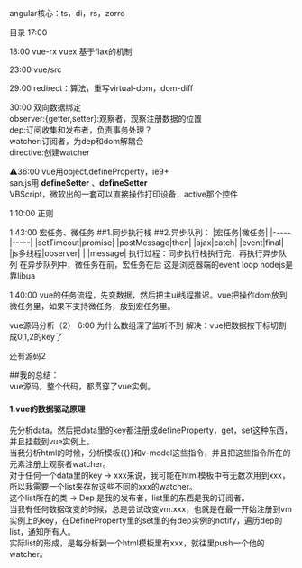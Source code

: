 angular核心：ts，di，rs，zorro

目录
17:00

18:00
vue-rx
vuex 基于flax的机制

23:00
vue/src

29:00
redirect：算法，重写virtual-dom，dom-diff

30:00
双向数据绑定      
observer:{getter,setter}:观察者，观察注册数据的位置      
dep:订阅收集和发布者，负责事务处理？        
watcher:订阅者，为dep和dom解耦合             
directive:创建watcher         

⚠️36:00
vue用object.defineProperty，ie9+      
san.js用 __defineSetter__ 、__defineSetter__      
VBScript，微软出的一套可以直接操作打印设备，active那个控件

1:10:00
正则
        


1:43:00
宏任务、微任务
##1.同步执行栈
##2.异步队列：
|宏任务|微任务|
|-----|-----|
|setTimeout|promise|
|postMessage|then|
|ajax|catch|
|event|final| 
|js多线程|observer|
| |message|
执行过程：同步执行栈执行完，再执行异步队列
在异步队列中，微任务在前，宏任务在后
这是浏览器端的event loop
nodejs是靠libua

1:40:00
vue的任务流程，先变数据，然后把主ui线程推迟。vue把操作dom放到微任务里，如果不支持微任务，放到宏任务里。


vue源码分析（2）
6:00
为什么数组深了监听不到
解决：vue把数据按下标切割成0,1,2的key了

还有源码2




##我的总结：     
vue源码，整个代码，都贯穿了vue实例。
#### 1.vue的数据驱动原理      
先分析data，然后把data里的key都注册成defineProperty，get，set这种东西，并且挂载到vue实例上。      
当我分析html的时候，分析模板{{}}和v-model这些指令，并且把这些指令所在的元素注册上观察者watcher。     
对于任何一个data里的key -> xxx来说，我可能在html模板中有无数次用到xxx，所以我需要一个list来存放这些不同的xxx的watcher。   
这个list所在的类 -> Dep 是我的发布者，list里的东西是我的订阅者。    
当我有任何数据改变的时候，总是尝试改变vm.xxx，也就是在最一开始注册到vm实例上的key，在DefineProperty里的set里的有dep实例的notify，遍历dep的list，通知所有人。        
实际list的形成，是每分析到一个html模板里有xxx，就往里push一个他的watcher。








